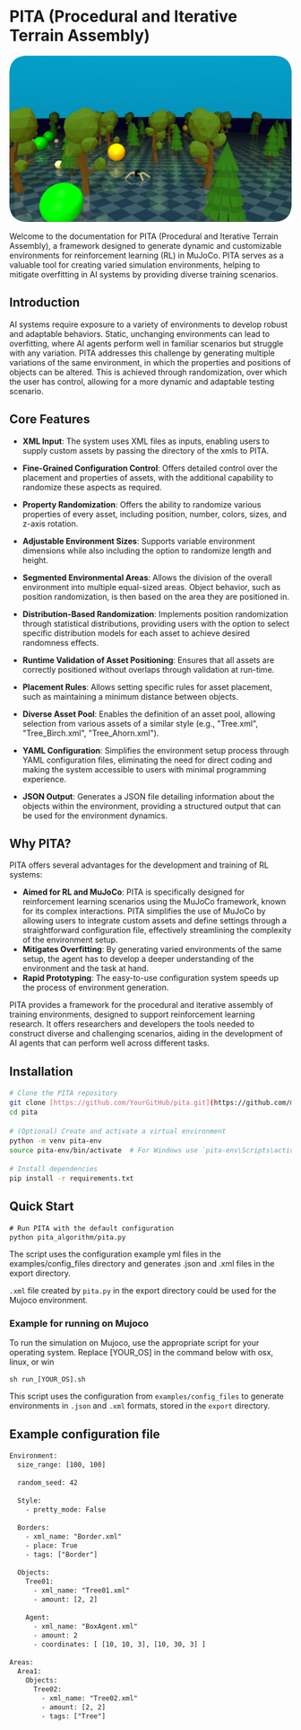 # PITA (Procedural and Iterative Terrain Assembly)
![pixlr_banner](./static/banner.png)

Welcome to the documentation for PITA (Procedural and Iterative Terrain Assembly), a framework designed to generate dynamic and customizable environments for reinforcement learning (RL) in MuJoCo. PITA serves as a valuable tool for creating varied simulation environments, helping to mitigate overfitting in AI systems by providing diverse training scenarios.

Introduction
------------

AI systems require exposure to a variety of environments to develop robust and adaptable behaviors. Static, unchanging environments can lead to overfitting, where AI agents perform well in familiar scenarios but struggle with any variation. PITA addresses this challenge by generating multiple variations of the same environment, in which the properties and positions of objects can be altered. This is achieved through randomization, over which the user has control, allowing for a more dynamic and adaptable testing scenario.

Core Features
---------------

- **XML Input**: The system uses XML files as inputs, enabling users to supply custom assets by passing the directory of the xmls to PITA.

- **Fine-Grained Configuration Control**: Offers detailed control over the placement and properties of assets, with the additional capability to randomize these aspects as required.

- **Property Randomization**: Offers the ability to randomize various properties of every asset, including position, number, colors, sizes, and z-axis rotation.

- **Adjustable Environment Sizes**: Supports variable environment dimensions while also including the option to randomize length and height.

- **Segmented Environmental Areas**: Allows the division of the overall environment into multiple equal-sized areas. Object behavior, such as position randomization, is then based on the area they are positioned in.

- **Distribution-Based Randomization**: Implements position randomization through statistical distributions, providing users with the option to select specific distribution models for each asset to achieve desired randomness effects.

- **Runtime Validation of Asset Positioning**: Ensures that all assets are correctly positioned without overlaps through validation at run-time.

- **Placement Rules**: Allows setting specific rules for asset placement, such as maintaining a minimum distance between objects.

- **Diverse Asset Pool**: Enables the definition of an asset pool, allowing selection from various assets of a similar style (e.g., "Tree.xml", "Tree_Birch.xml", "Tree_Ahorn.xml").

- **YAML Configuration**: Simplifies the environment setup process through YAML configuration files, eliminating the need for direct coding and making the system accessible to users with minimal programming experience.

- **JSON Output**: Generates a JSON file detailing information about the objects within the environment, providing a structured output that can be used for the environment dynamics.


Why PITA?
---------

PITA offers several advantages for the development and training of RL systems:

- **Aimed for RL and MuJoCo**: PITA is specifically designed for reinforcement learning scenarios using the MuJoCo framework, known for its complex interactions. PITA simplifies the use of MuJoCo by allowing users to integrate custom assets and define settings through a straightforward configuration file, effectively streamlining the complexity of the environment setup.
- **Mitigates Overfitting**: By generating varied environments of the same setup, the agent has to develop a deeper understanding of the environment and the task at hand.
- **Rapid Prototyping**: The easy-to-use configuration system speeds up the process of environment generation.

PITA provides a framework for the procedural and iterative assembly of training environments, designed to support reinforcement learning research. It offers researchers and developers the tools needed to construct diverse and challenging scenarios, aiding in the development of AI agents that can perform well across different tasks.

## Installation

```bash
# Clone the PITA repository
git clone [https://github.com/YourGitHub/pita.git](https://github.com/microcosmAI/pita.git)
cd pita

# (Optional) Create and activate a virtual environment
python -m venv pita-env
source pita-env/bin/activate  # For Windows use `pita-env\Scripts\activate`

# Install dependencies
pip install -r requirements.txt
```

## Quick Start

```shell
# Run PITA with the default configuration
python pita_algorithm/pita.py 
```
The script uses the configuration example yml files in the examples/config_files directory and generates .json and .xml files in the export directory.

`.xml` file created by `pita.py` in the export directory could be used for the Mujoco environment.   

### Example for running on Mujoco

To run the simulation on Mujoco, use the appropriate script for your operating system. Replace [YOUR_OS] in the command below with osx, linux, or win

```shell
sh run_[YOUR_OS].sh 
```

This script uses the configuration from `examples/config_files` to generate environments in `.json` and `.xml` formats, stored in the `export` directory.

## Example configuration file
```
Environment:
  size_range: [100, 100]

  random_seed: 42

  Style:
    - pretty_mode: False

  Borders:
    - xml_name: "Border.xml"
    - place: True
    - tags: ["Border"]

  Objects:
    Tree01:
      - xml_name: "Tree01.xml"
      - amount: [2, 2]

    Agent:
      - xml_name: "BoxAgent.xml"
      - amount: 2
      - coordinates: [ [10, 10, 3], [10, 30, 3] ]

Areas:
  Area1:
    Objects:
      Tree02:
        - xml_name: "Tree02.xml"
        - amount: [2, 2]
        - tags: ["Tree"]
```

